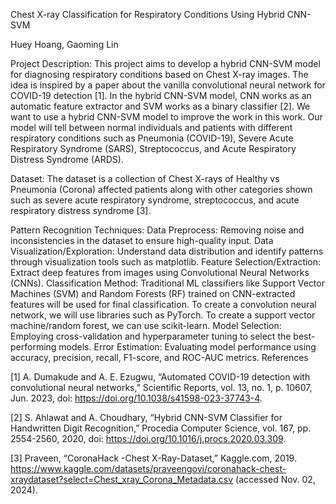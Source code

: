 Chest X-ray Classification for Respiratory Conditions Using Hybrid CNN-SVM

Huey Hoang, Gaoming Lin

Project Description:
This project aims to develop a hybrid CNN-SVM model for diagnosing respiratory conditions based on Chest X-ray images. The idea is inspired by a paper about the vanilla convolutional neural network for COVID-19 detection [1]. In the hybrid CNN-SVM model, CNN works as an automatic feature extractor and SVM works as a binary classifier [2]. We want to use a hybrid CNN-SVM model to improve the work in this work. Our model will tell between normal individuals and patients with different respiratory conditions such as Pneumonia (COVID-19), Severe Acute Respiratory Syndrome (SARS), Streptococcus, and Acute Respiratory Distress Syndrome (ARDS).

Dataset:
The dataset is a collection of Chest X-rays of Healthy vs Pneumonia (Corona) affected patients along with other categories shown such as severe acute respiratory syndrome, streptococcus, and acute respiratory distress syndrome [3].

Pattern Recognition Techniques:
Data Preprocess: Removing noise and inconsistencies in the dataset to ensure high-quality input.
Data Visualization/Exploration: Understand data distribution and identify patterns through visualization tools such as matplotlib.
Feature Selection/Extraction: Extract deep features from images using Convolutional Neural Networks (CNNs).
Classification Method: Traditional ML classifiers like Support Vector Machines (SVM) and Random Forests (RF) trained on CNN-extracted features will be used for final classification. To create a convolution neural network, we will use libraries such as PyTorch. To create a support vector machine/random forest, we can use scikit-learn.
Model Selection: Employing cross-validation and hyperparameter tuning to select the best-performing models.
Error Estimation: Evaluating model performance using accuracy, precision, recall, F1-score, and ROC-AUC metrics.
References

[1] A. Dumakude and A. E. Ezugwu, “Automated COVID-19 detection with convolutional neural networks,” Scientific Reports, vol. 13, no. 1, p. 10607, Jun. 2023, doi: https://doi.org/10.1038/s41598-023-37743-4.

[2] S. Ahlawat and A. Choudhary, “Hybrid CNN-SVM Classifier for Handwritten Digit Recognition,” Procedia Computer Science, vol. 167, pp. 2554-2560, 2020, doi: https://doi.org/10.1016/j.procs.2020.03.309.

[3] Praveen, “CoronaHack -Chest X-Ray-Dataset,” Kaggle.com, 2019. https://www.kaggle.com/datasets/praveengovi/coronahack-chest-xraydataset?select=Chest_xray_Corona_Metadata.csv (accessed Nov. 02, 2024).



